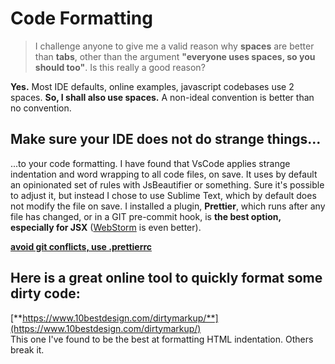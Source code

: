 # Code Formatting

> I challenge anyone to give me a valid reason why **spaces** are better than **tabs**, other than the argument **"everyone uses spaces, so you should too"**. Is this really a good reason?

**Yes.** Most IDE defaults, online examples, javascript codebases use 2 spaces. **So, I shall also use spaces.** A non-ideal convention is better than no convention.

## Make sure your IDE does not do strange things...

...to your code formatting. I have found that VsCode applies strange indentation and word wrapping to all code files, on save. It uses by default an opinionated set of rules with JsBeautifier or something. Sure it's possible to adjust it, but instead I chose to use Sublime Text, which by default does not modify the file on save. I installed a plugin, **Prettier**, which runs after any file has changed, or in a GIT pre-commit hook, is **the best option, especially for JSX** \([WebStorm](webstorm/) is even better\).

[**avoid git conflicts, use .prettierrc**](https://prettier.io/docs/en/configuration.html)

## Here is a great online tool to quickly format some dirty code:

[**https://www.10bestdesign.com/dirtymarkup/**](https://www.10bestdesign.com/dirtymarkup/)  
This one I've found to be the best at formatting HTML indentation. Others break it.

